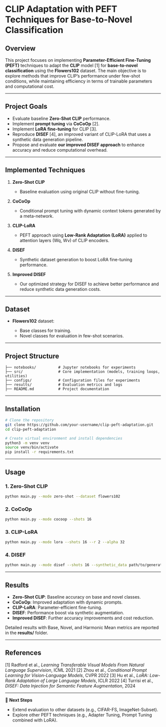 # **CLIP Adaptation with PEFT Techniques for Base-to-Novel Classification**

## **Overview**

This project focuses on implementing **Parameter-Efficient Fine-Tuning (PEFT)** techniques to adapt the **CLIP** model \[1] for **base-to-novel classification** using the **Flowers102** dataset.
The main objective is to explore methods that improve CLIP’s performance under few-shot conditions, while maintaining efficiency in terms of trainable parameters and computational cost.

---

## **Project Goals**

* Evaluate baseline **Zero-Shot CLIP** performance.
* Implement **prompt tuning** via **CoCoOp** \[2].
* Implement **LoRA fine-tuning** for CLIP \[3].
* Reproduce **DISEF** \[4], an improved variant of CLIP-LoRA that uses a synthetic data generation pipeline.
* Propose and evaluate **our improved DISEF approach** to enhance accuracy and reduce computational overhead.

---

## **Implemented Techniques**

1. **Zero-Shot CLIP**

   * Baseline evaluation using original CLIP without fine-tuning.

2. **CoCoOp**

   * Conditional prompt tuning with dynamic context tokens generated by a meta-network.

3. **CLIP-LoRA**

   * PEFT approach using **Low-Rank Adaptation (LoRA)** applied to attention layers (Wq, Wv) of CLIP encoders.

4. **DISEF**

   * Synthetic dataset generation to boost LoRA fine-tuning performance.

5. **Improved DISEF**

   * Our optimized strategy for DISEF to achieve better performance and reduce synthetic data generation costs.

---

## **Dataset**

* **Flowers102** dataset:

  * Base classes for training.
  * Novel classes for evaluation in few-shot scenarios.

---

## **Project Structure**

```
├── notebooks/          # Jupyter notebooks for experiments
├── src/                # Core implementation (models, training loops, utilities)
├── configs/            # Configuration files for experiments
├── results/            # Evaluation metrics and logs
├── README.md           # Project documentation
```

---

## **Installation**

```bash
# Clone the repository
git clone https://github.com/your-username/clip-peft-adaptation.git
cd clip-peft-adaptation

# Create virtual environment and install dependencies
python3 -m venv venv
source venv/bin/activate
pip install -r requirements.txt
```

---

## **Usage**

### **1. Zero-Shot CLIP**

```bash
python main.py --mode zero-shot --dataset flowers102
```

### **2. CoCoOp**

```bash
python main.py --mode cocoop --shots 16
```

### **3. CLIP-LoRA**

```bash
python main.py --mode lora --shots 16 --r 2 --alpha 32
```

### **4. DISEF**

```bash
python main.py --mode disef --shots 16 --synthetic_data path/to/generated/images
```

---

## **Results**

* **Zero-Shot CLIP**: Baseline accuracy on base and novel classes.
* **CoCoOp**: Improved adaptation with dynamic prompts.
* **CLIP-LoRA**: Parameter-efficient fine-tuning.
* **DISEF**: Performance boost via synthetic augmentation.
* **Improved DISEF**: Further accuracy improvements and cost reduction.

Detailed results with Base, Novel, and Harmonic Mean metrics are reported in the **results/** folder.

---

## **References**

\[1] Radford et al., *Learning Transferable Visual Models From Natural Language Supervision*, ICML 2021
\[2] Zhou et al., *Conditional Prompt Learning for Vision-Language Models*, CVPR 2022
\[3] Hu et al., *LoRA: Low-Rank Adaptation of Large Language Models*, ICLR 2022
\[4] Turrisi et al., *DISEF: Data Injection for Semantic Feature Augmentation*, 2024

---

📌 **Next Steps**

* Extend evaluation to other datasets (e.g., CIFAR-FS, ImageNet-Subset).
* Explore other PEFT techniques (e.g., Adapter Tuning, Prompt Tuning combined with LoRA).


